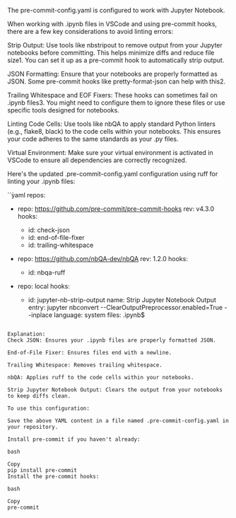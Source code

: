 The pre-commit-config.yaml is configured to work with Jupyter Notebook.

When working with .ipynb files in VSCode and using pre-commit hooks, there are a few key considerations to avoid linting errors:

Strip Output: Use tools like nbstripout to remove output from your Jupyter notebooks before committing. This helps minimize diffs and reduce file size1. You can set it up as a pre-commit hook to automatically strip output.

JSON Formatting: Ensure that your notebooks are properly formatted as JSON. Some pre-commit hooks like pretty-format-json can help with this2.

Trailing Whitespace and EOF Fixers: These hooks can sometimes fail on .ipynb files3. You might need to configure them to ignore these files or use specific tools designed for notebooks.

Linting Code Cells: Use tools like nbQA to apply standard Python linters (e.g., flake8, black) to the code cells within your notebooks. This ensures your code adheres to the same standards as your .py files.

Virtual Environment: Make sure your virtual environment is activated in VSCode to ensure all dependencies are correctly recognized.

Here's the updated .pre-commit-config.yaml configuration using ruff for linting your .ipynb files:

``ỳaml
repos:
  - repo: https://github.com/pre-commit/pre-commit-hooks
    rev: v4.3.0
    hooks:
      - id: check-json
      - id: end-of-file-fixer
      - id: trailing-whitespace

  - repo: https://github.com/nbQA-dev/nbQA
    rev: 1.2.0
    hooks:
      - id: nbqa-ruff

  - repo: local
    hooks:
      - id: jupyter-nb-strip-output
        name: Strip Jupyter Notebook Output
        entry: jupyter nbconvert --ClearOutputPreprocessor.enabled=True --inplace
        language: system
        files: \.ipynb$

```

Explanation:
Check JSON: Ensures your .ipynb files are properly formatted JSON.

End-of-File Fixer: Ensures files end with a newline.

Trailing Whitespace: Removes trailing whitespace.

nbQA: Applies ruff to the code cells within your notebooks.

Strip Jupyter Notebook Output: Clears the output from your notebooks to keep diffs clean.

To use this configuration:

Save the above YAML content in a file named .pre-commit-config.yaml in your repository.

Install pre-commit if you haven't already:

bash

Copy
pip install pre-commit
Install the pre-commit hooks:

bash

Copy
pre-commit
